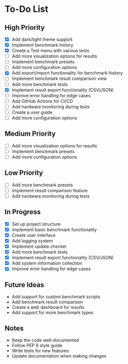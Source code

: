 # To-Do List

## High Priority
- [x] Add dark/light theme support
- [x] Implement benchmark history
- [x] Create a Test menu with various tests
- [ ] Add more visualization options for results
- [ ] Implement benchmark presets
- [ ] Add more configuration options
- [x] Add export/import functionality for benchmark history
- [ ] Implement benchmark result comparison view
- [ ] Add more benchmark tests
- [x] Implement result export functionality (CSV/JSON)
- [ ] Improve error handling for edge cases
- [ ] Add GitHub Actions for CI/CD
- [ ] Add hardware monitoring during tests
- [ ] Create a user guide
- [ ] Add more configuration options

## Medium Priority
- [ ] Add more visualization options for results
- [ ] Implement benchmark presets
- [ ] Add more configuration options

## Low Priority
- [ ] Add more benchmark presets
- [ ] Implement result comparison feature
- [ ] Add hardware monitoring during tests

## In Progress
- [x] Set up project structure
- [x] Implement basic benchmark functionality
- [x] Create user interface
- [x] Add logging system
- [x] Implement update checker
- [x] Add more benchmark tests
- [x] Implement result export functionality (CSV/JSON)
- [x] Add system information collection
- [x] Improve error handling for edge cases

## Future Ideas
- Add support for custom benchmark scripts
- Add benchmark result comparison
- Create a web dashboard for results
- Add support for more benchmark types

## Notes
- Keep the code well-documented
- Follow PEP 8 style guide
- Write tests for new features
- Update documentation when making changes
